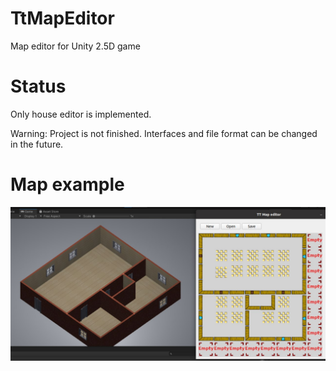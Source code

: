 # TtMapEditor
Map editor for Unity 2.5D game

# Status
Only house editor is implemented.

Warning: Project is not finished. Interfaces and file format can be changed in the future.

# Map example
![Example](doc/houseExample.jpg)

